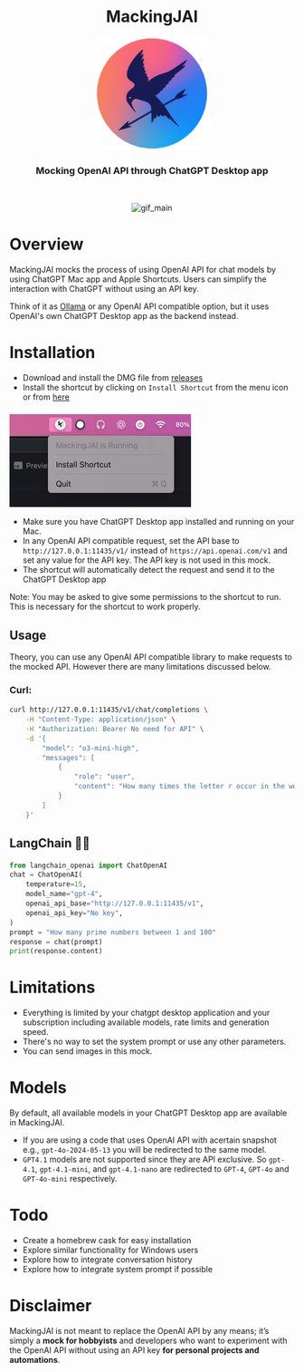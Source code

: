 <div align = "center">
    <h1> MackingJAI </h1>
    <img src = "assets/icon.png" width = 200 height = 200>
    <h3>Mocking OpenAI API through ChatGPT Desktop app</h3>
<br>

![gif_main](assets/gif_main.gif)
</div>

# Overview
MackingJAI mocks the process of using OpenAI API for chat models by using ChatGPT Mac app and Apple Shortcuts. Users can simplify the interaction with ChatGPT without using an API key.

Think of it as [Ollama](https://github.com/ollama/ollama) or any OpenAI API compatible option, but it uses OpenAI's own ChatGPT Desktop app as the backend instead.

# Installation
- Download and install the DMG file from [releases](https://github.com/0ssamaak0/MackingJAI/releases)
- Install the shortcut by clicking on `Install Shortcut` from the menu icon or from [here](https://www.icloud.com/shortcuts/afe42adad0004fefbf4f9c4c16948002)

![menu](assets/menu.png)


- Make sure you have ChatGPT Desktop app installed and running on your Mac.
- In any OpenAI API compatible request, set the API base to `http://127.0.0.1:11435/v1/` instead of `https://api.openai.com/v1` and set any value for the API key. The API key is not used in this mock.
- The shortcut will automatically detect the request and send it to the ChatGPT Desktop app

Note: You may be asked to give some permissions to the shortcut to run. This is necessary for the shortcut to work properly.


## Usage
Theory, you can use any OpenAI API compatible library to make requests to the mocked API. However there are many limitations discussed below.
### Curl:
```bash
curl http://127.0.0.1:11435/v1/chat/completions \
    -H "Content-Type: application/json" \
    -H "Authorization: Bearer No need for API" \
    -d '{
        "model": "o3-mini-high",
        "messages": [
            {
                "role": "user",
                "content": "How many times the letter r occur in the word Srawberry? Answer with a single number."
            }
        ]
    }'
```

## LangChain 🦜🔗
```python
from langchain_openai import ChatOpenAI
chat = ChatOpenAI(
    temperature=15,
    model_name="gpt-4",
    openai_api_base="http://127.0.0.1:11435/v1",
    openai_api_key="No key",
)
prompt = "How many prime numbers between 1 and 100"
response = chat(prompt)
print(response.content)
```

# Limitations
- Everything is limited by your chatgpt desktop application and your subscription including available models, rate limits and generation speed.
- There's no way to set the system prompt or use any other parameters.
- You can send images in this mock.

# Models
By default, all available models in your ChatGPT Desktop app are available in MackingJAI. 
- If you are using a code that uses OpenAI API with acertain snapshot e.g., `gpt-4o-2024-05-13` you will be redirected to the same model.
- `GPT4.1` models are not supported since they are API exclusive. So `gpt-4.1`, `gpt-4.1-mini`, and `gpt-4.1-nano` are redirected to `GPT-4`, `GPT-4o` and `GPT-4o-mini` respectively.

# Todo
- Create a homebrew cask for easy installation
- Explore similar functionality for Windows users
- Explore how to integrate conversation history
- Explore how to integrate system prompt if possible

# Disclaimer
MackingJAI is not meant to replace the OpenAI API by any means; it’s simply a **mock for hobbyists** and developers who want to experiment with the OpenAI API without using an API key **for personal projects and automations**.